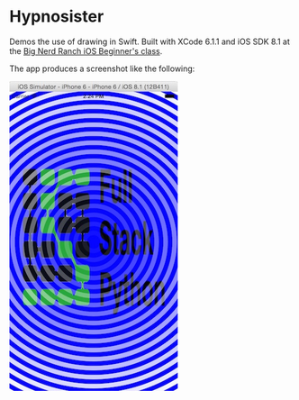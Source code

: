 # Hypnosister
Demos the use of drawing in Swift. Built with XCode 6.1.1 and iOS SDK 8.1
at the 
[Big Nerd Ranch iOS Beginner's class](https://training.bignerdranch.com/classes/beginning-ios-iphone-ipad-with-swift).

The app produces a screenshot like the following:

<img src="hypnosister.jpg">
